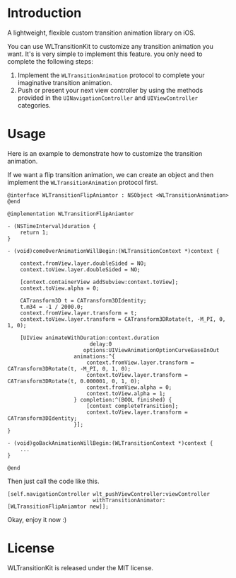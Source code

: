 # Introduction

A lightweight, flexible custom transition animation library on iOS.

You can use WLTransitionKit to customize any transition animation you want. It's is very simple to implement this feature. you only need to complete the following steps:

1. Implement the `WLTransitionAnimation` protocol to complete your imaginative transition animation.
2. Push or present your next view controller by using the methods provided in the `UINavigationController` and `UIViewController` categories.

# Usage

Here is an example to demonstrate how to customize the transition animation.

If we want a flip transition animation, we can create an object and then implement the `WLTransitionAnimation` protocol first.

```objc
@interface WLTransitionFlipAniamtor : NSObject <WLTransitionAnimation>
@end

@implementation WLTransitionFlipAniamtor

- (NSTimeInterval)duration {
    return 1;
}

- (void)comeOverAnimationWillBegin:(WLTransitionContext *)context {
    
    context.fromView.layer.doubleSided = NO;
    context.toView.layer.doubleSided = NO;
    
    [context.containerView addSubview:context.toView];
    context.toView.alpha = 0;
    
    CATransform3D t = CATransform3DIdentity;
    t.m34 = -1 / 2000.0;
    context.fromView.layer.transform = t;
    context.toView.layer.transform = CATransform3DRotate(t, -M_PI, 0, 1, 0);
    
    [UIView animateWithDuration:context.duration
                          delay:0
                        options:UIViewAnimationOptionCurveEaseInOut
                     animations:^{
                         context.fromView.layer.transform = CATransform3DRotate(t, -M_PI, 0, 1, 0);
                         context.toView.layer.transform = CATransform3DRotate(t, 0.000001, 0, 1, 0);
                         context.fromView.alpha = 0;
                         context.toView.alpha = 1;
                     } completion:^(BOOL finished) {
                         [context completeTransition];
                         context.toView.layer.transform = CATransform3DIdentity;
                     }];
}

- (void)goBackAnimationWillBegin:(WLTransitionContext *)context {
    ...
}

@end
```

Then just call the code like this.

```objc
[self.navigationController wlt_pushViewController:viewController
                           withTransitionAnimator:[WLTransitionFlipAniamtor new]];
```

Okay, enjoy it now :)

# License

WLTransitionKit is released under the MIT license. 
